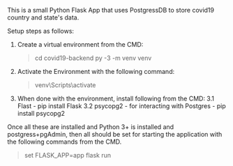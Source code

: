 This is a small Python Flask App that uses PostgressDB to store covid19 country and state's data.

Setup steps as follows:

1. Create a virtual environment from the CMD:

   > cd covid19-backend
   > py -3 -m venv venv

2. Activate the Environment with the following command:

   > venv\Scripts\activate

3. When done with the environment, install following from the CMD:
   3.1 Flast - pip install Flask
   3.2 psycopg2 - for interacting with Postgres - pip install psycopg2

Once all these are installed and Python 3+ is installed and postgress+pgAdmin, then all should be set for starting the application with the following commands from the CMD.

> set FLASK_APP=app
> flask run

